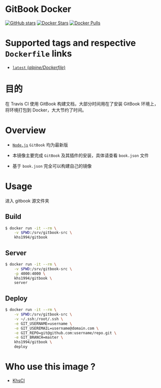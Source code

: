 # GitBook Docker

[![GitHub stars](https://img.shields.io/github/stars/khs1994-docker/gitbook.svg?style=social&label=Stars)](https://github.com/khs1994-docker/gitbook) [![Docker Stars](https://img.shields.io/docker/stars/khs1994/gitbook.svg)](https://store.docker.com/community/images/khs1994/gitbook/) [![Docker Pulls](https://img.shields.io/docker/pulls/khs1994/gitbook.svg)](https://store.docker.com/community/images/khs1994/gitbook/)

# Supported tags and respective `Dockerfile` links

* [`latest` (*alpine/Dockerfile*)](https://github.com/khs1994-docker/gitbook/tree/master/alpine/Dockerfile)

# 目的

在 Travis CI 使用 GitBook 构建文档，大部分时间用在了安装 GitBook 环境上，将环境打包到 Docker，大大节约了时间。

# Overview

* [`Node.js`](https://github.com/docker-library/docs/tree/master/node) `GitBook` 均为最新版

* 本镜像主要完成 `GitBook` 及其插件的安装，具体请查看 `book.json` 文件

* 基于 `book.json` 完全可以构建自己的镜像

# Usage

进入 gitbook 源文件夹

## Build

```bash
$ docker run -it --rm \
    -v $PWD:/srv/gitbook-src \
    khs1994/gitbook
```

## Server

```bash
$ docker run -it --rm \
    -v $PWD:/srv/gitbook-src \
    -p 4000:4000 \
    khs1994/gitbook \
    server
```

## Deploy

```bash
$ docker run -it --rm \
    -v $PWD:/srv/gitbook-src \
    -v ~/.ssh:/root/.ssh \
    -e GIT_USERNAME=username \
    -e GIT_USEREMAIL=username@domain.com \
    -e GIT_REPO=git@github.com:username/repo.git \
    -e GIT_BRANCH=master \
    khs1994/gitbook \
    deploy
```

# Who use this image ?

* [KhsCI](https://github.com/khs1994-php/khsci/blob/master/yml_examples/gitbook.yml)

